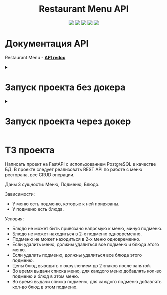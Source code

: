 <div id="header" align="center">
  <h1>Restaurant Menu API</h1>
  <img src="https://img.shields.io/badge/Python-3.10.11-F8F8FF?style=for-the-badge&logo=python&logoColor=20B2AA">
  <img src="https://img.shields.io/badge/FastAPI-0.109.0-F8F8FF?style=for-the-badge&logo=FastAPI&logoColor=20B2AA">
  <img src="https://img.shields.io/badge/PostgreSQL-555555?style=for-the-badge&logo=postgresql&logoColor=F5F5DC">
  <img src="https://img.shields.io/badge/SQLAlchemy-2.0.25-F8F8FF?style=for-the-badge&logo=SQLAlchemy&logoColor=20B2AA">
  <img src="https://img.shields.io/badge/Docker-555555?style=for-the-badge&logo=docker&logoColor=2496ED">
</div>


# Документация API
Restaurant Menu - **[API redoc](https://clownvkkaschenko.github.io/RestaurantMenuAPI/)**

<details><summary><h1>Запуск проекта без докера</h1></summary>

- Клонируйте репозиторий и перейдите в него.
- Установите и активируйте виртуальное окружение(venv).
- Создайте файл **.env**, с переменными окружения.
    ```
    DB_HOST=localhost
    DB_PORT=5432
    DB_NAME=postgres
    POSTGRES_USER=postgres
    POSTGRES_PASSWORD=postgres
    ```
- Перейдите в папку **restaurant_menu**. Установите зависимости из файла requirements.txt
    ```
    python -m pip install --upgrade pip
    pip install -r requirements.txt
    ``` 
- Выполните миграции.
  ```
  alembic upgrade head
  ```
- Запустите сервер:
  ```
  uvicorn src.main:app --reload
  ```
- Документация к API будет доступна по url-адресу [127.0.0.1:8000/redoc](http://127.0.0.1:8000/redoc)

</details>

<details><summary><h1>Запуск проекта через докер</h1></summary>

- Клонируйте репозиторий и перейдите в него.
- Перейдите в папку **infra**. Создайте файл **.env**, с переменными окружения.
    ```
  DB_HOST=db
  DB_PORT=5432
  DB_NAME=postgres
  POSTGRES_USER=postgres
  POSTGRES_PASSWORD=postgres
    ``` 
- Находясь в папке **infra** запустите docker-compose:
  ```
  ~$ docker-compose up -d --build
  ```
- В контейнере **backend** выполните миграции:
  ```
  ~$ docker-compose exec backend alembic upgrade head
  ```

Документация к API будет доступна по url-адресу [127.0.0.1:8000/redoc](http://127.0.0.1:8000/redoc)

</details>

# ТЗ проекта
Написать проект на FastAPI с использованием PostgreSQL в качестве БД. В проекте следует реализовать REST API по работе с меню ресторана, все CRUD операции.

Даны 3 сущности: Меню, Подменю, Блюдо.

Зависимости:

- У меню есть подменю, которые к ней привязаны.
- У подменю есть блюда.

Условия:
- Блюдо не может быть привязано напрямую к меню, минуя подменю.
- Блюдо не может находиться в 2-х подменю одновременно.
- Подменю не может находиться в 2-х меню одновременно.
- Если удалить меню, должны удалиться все подменю и блюда этого меню.
- Если удалить подменю, должны удалиться все блюда этого подменю.
- Цены блюд выводить с округлением до 2 знаков после запятой.
- Во время выдачи списка меню, для каждого меню добавлять кол-во подменю и блюд в этом меню.
- Во время выдачи списка подменю, для каждого подменю добавлять кол-во блюд в этом подменю.
